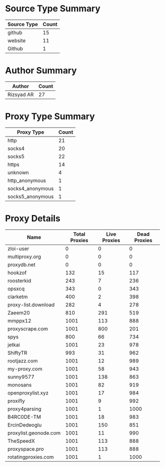 # Source Type Summary

| Source Type | Count |
|-------------|-------|
| github | 15 |
| website | 11 |
| Github | 1 |


# Author Summary

| Author | Count |
|--------|-------|
| Rizsyad AR | 27 |


# Proxy Type Summary

| Proxy Type | Count |
|------------|-------|
| http | 21 |
| socks4 | 20 |
| socks5 | 22 |
| https | 14 |
| unknown | 4 |
| http_anonymous | 1 |
| socks4_anonymous | 1 |
| socks5_anonymous | 1 |


# Proxy Details

| Name | Total Proxies | Live Proxies | Dead Proxies |
|------|---------------|--------------|---------------|
| zloi-user | 0 | 0 | 0 |
| multiproxy.org | 0 | 0 | 0 |
| proxydb.net | 0 | 0 | 0 |
| hookzof | 132 | 15 | 117 |
| roosterkid | 243 | 7 | 236 |
| opsxcq | 343 | 0 | 343 |
| clarketm | 400 | 2 | 398 |
| proxy-list.download | 282 | 4 | 278 |
| Zaeem20 | 810 | 291 | 519 |
| mmppx12 | 1001 | 113 | 888 |
| proxyscrape.com | 1001 | 800 | 201 |
| spys | 800 | 66 | 734 |
| jetkai | 1001 | 23 | 978 |
| ShiftyTR | 993 | 31 | 962 |
| rootjazz.com | 1001 | 12 | 989 |
| my-proxy.com | 1001 | 58 | 943 |
| sunny9577 | 1001 | 138 | 863 |
| monosans | 1001 | 82 | 919 |
| openproxylist.xyz | 1001 | 17 | 984 |
| proxifly | 1001 | 9 | 992 |
| proxy4parsing | 1001 | 1 | 1000 |
| B4RC0DE-TM | 1001 | 18 | 983 |
| ErcinDedeoglu | 1001 | 150 | 851 |
| proxylist.geonode.com | 1001 | 11 | 990 |
| TheSpeedX | 1001 | 113 | 888 |
| proxyspace.pro | 1001 | 113 | 888 |
| rotatingproxies.com | 1001 | 1 | 1000 |

